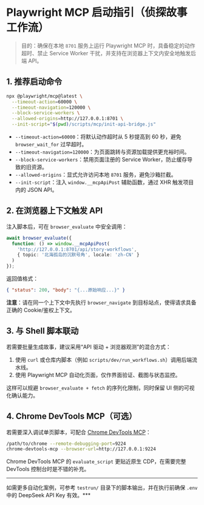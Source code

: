 # Playwright MCP 启动指引（侦探故事工作流）

> 目的：确保在本地 `8701` 服务上运行 Playwright MCP 时，具备稳定的动作超时、禁止 Service Worker 干扰，并支持在浏览器上下文内安全地触发后端 API。

## 1. 推荐启动命令

```bash
npx @playwright/mcp@latest \
  --timeout-action=60000 \
  --timeout-navigation=120000 \
  --block-service-workers \
  --allowed-origins=http://127.0.0.1:8701 \
  --init-script="$(pwd)/scripts/mcp/init-api-bridge.js"
```

- `--timeout-action=60000`：将默认动作超时从 5 秒提高到 60 秒，避免 `browser_wait_for` 过早超时。
- `--timeout-navigation=120000`：为页面跳转与资源加载提供更充裕时间。
- `--block-service-workers`：禁用页面注册的 Service Worker，防止缓存导致的旧资源。
- `--allowed-origins`：显式允许访问本地 `8701` 服务，避免沙箱拦截。
- `--init-script`：注入 `window.__mcpApiPost` 辅助函数，通过 XHR 触发项目内的 JSON API。

## 2. 在浏览器上下文触发 API

注入脚本后，可在 `browser_evaluate` 中安全调用：

```ts
await browser_evaluate({
  function: () => window.__mcpApiPost(
    'http://127.0.0.1:8701/api/story-workflows',
    { topic: '北海孤岛的沉默号角', locale: 'zh-CN' }
  )
});
```

返回值格式：

```json
{ "status": 200, "body": "{...原始响应...}" }
```

**注意**：请在同一个上下文中先执行 `browser_navigate` 到目标站点，使得请求具备正确的 Cookie/鉴权上下文。

## 3. 与 Shell 脚本联动

若需要批量生成故事，建议采用“API 驱动 + 浏览器观测”的混合方式：

1. 使用 `curl` 或仓库内脚本（例如 `scripts/dev/run_workflows.sh`）调用后端流水线。
2. 使用 Playwright MCP 自动化页面，仅作界面验证、截图与状态监控。

这样可以规避 `browser_evaluate + fetch` 的序列化限制，同时保留 UI 侧的可视化确认能力。

## 4. Chrome DevTools MCP（可选）

若需要深入调试单页脚本，可配合 [Chrome DevTools MCP](https://github.com/ChromeDevTools/chrome-devtools-mcp)：

```bash
/path/to/chrome --remote-debugging-port=9224
chrome-devtools-mcp --browser-url=http://127.0.0.1:9224
```

Chrome DevTools MCP 的 `evaluate_script` 更贴近原生 CDP，在需要完整 DevTools 控制台时是不错的补充。

---

如需更多自动化案例，可参考 `testrun/` 目录下的脚本输出，并在执行前确保 `.env` 中的 DeepSeek API Key 有效。***
